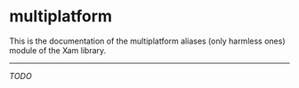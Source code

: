 # multiplatform

This is the documentation of the multiplatform aliases (only harmless ones) module of the Xam library.

---

*TODO*
